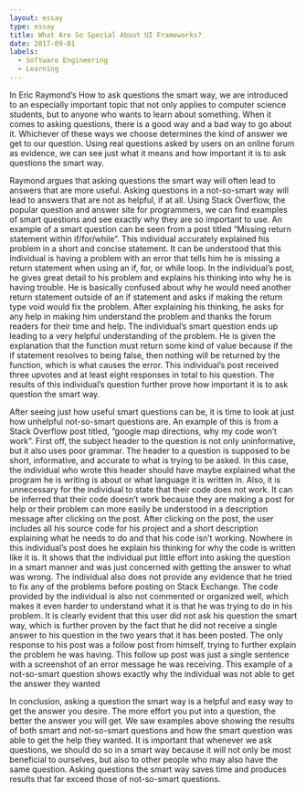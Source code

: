 ```yaml
---
layout: essay
type: essay
title: What Are So Special About UI Frameworks?
date: 2017-09-01
labels:
  - Software Engineering
  - Learning
---
```



In Eric Raymond’s How to ask questions the smart way, we are introduced to an especially important topic that not only applies to computer science students, but to anyone who wants to learn about something. When it comes to asking questions, there is a good way and a bad way to go about it. Whichever of these ways we choose determines the kind of answer we get to our question. Using real questions asked by users on an online forum as evidence, we can see just what it means and how important it is to ask questions the smart way. 
	
Raymond argues that asking questions the smart way will often lead to answers that are more useful. Asking questions in a not-so-smart way will lead to answers that are not as helpful, if at all. Using Stack Overflow, the popular question and answer site for programmers, we can find examples of smart questions and see exactly why they are so important to use. An example of a smart question can be seen from a post titled “Missing return statement within if/for/while”. This individual accurately explained his problem in a short and concise statement. It can be understood that this individual is having a problem with an error that tells him he is missing a return statement when using an if, for, or while loop.  In the individual’s post, he gives great detail to his problem and explains his thinking into why he is having trouble. He is basically confused about why he would need another return statement outside of an if statement and asks if making the return type void would fix the problem. After explaining his thinking, he asks for any help in making him understand the problem and thanks the forum readers for their time and help. The individual’s smart question ends up leading to a very helpful understanding of the problem. He is given the explanation that the function must return some kind of value because if the if statement resolves to being false, then nothing will be returned by the function, which is what causes the error. This individual’s post received three upvotes and at least eight responses in total to his question. The results of this individual’s question further prove how important it is to ask question the smart way. 
	
After seeing just how useful smart questions can be, it is time to look at just how unhelpful not-so-smart questions are. An example of this is from a Stack Overflow post titled, “google map directions, why my code won’t work”. First off, the subject header to the question is not only uninformative, but it also uses poor grammar. The header to a question is supposed to be short, informative, and accurate to what is trying to be asked. In this case, the individual who wrote this header should have maybe explained what the program he is writing is about or what language it is written in. Also, it is unnecessary for the individual to state that their code does not work. It can be inferred that their code doesn’t work because they are making a post for help or their problem can more easily be understood in a description message after clicking on the post. After clicking on the post, the user includes all his source code for his project and a short description explaining what he needs to do and that his code isn’t working. Nowhere in this individual’s post does he explain his thinking for why the code is written like it is. It shows that the individual put little effort into asking the question in a smart manner and was just concerned with getting the answer to what was wrong. The individual also does not provide any evidence that he tried to fix any of the problems before posting on Stack Exchange. The code provided by the individual is also not commented or organized well, which makes it even harder to understand what it is that he was trying to do in his problem. It is clearly evident that this user did not ask his question the smart way, which is further proven by the fact that he did not receive a single answer to his question in the two years that it has been posted. The only response to his post was a follow post from himself, trying to further explain the problem he was having. This follow up post was just a single sentence with a screenshot of an error message he was receiving. This example of a not-so-smart question shows exactly why the individual was not able to get the answer they wanted

In conclusion, asking a question the smart way is a helpful and easy way to get the answer you desire. The more effort you put into a question, the better the answer you will get. We saw examples above showing the results of both smart and not-so-smart questions and how the smart question was able to get the help they wanted. It is important that whenever we ask questions, we should do so in a smart way because it will not only be most beneficial to ourselves, but also to other people who may also have the same question. Asking questions the smart way saves time and produces results that far exceed those of not-so-smart questions.  
